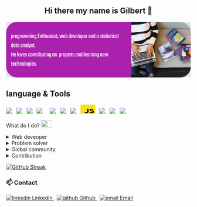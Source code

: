 
<h2 align="center"> Hi there my name is <span color="magenta">Gilbert</span> 👋 </h2>

<p align="center"><img src="https://github.com/100jared/100jared/blob/main/readme.png"></p>

## language & Tools

<p>
    <a>
    <img src = "https://img.shields.io/badge/-Java-orange">
  </a>&nbsp;
  <a>
    <img src = "https://camo.githubusercontent.com/519b008b6e1ea17a5444484d32ec29ba68898c3c2ed8b23a7b393f0200fc6a77/68747470733a2f2f696d672e736869656c64732e696f2f62616467652f2d48544d4c352d4533344632363f7374796c653d666c61742d636972636c65266c6f676f3d68746d6c35266c6f676f436f6c6f723d7768697465">
  </a>&nbsp;
  <a>
    <img src = "https://camo.githubusercontent.com/89f09922e10e67c940abbd1e8b1434ec35d84e56415c340b62b32b287cbf683e/68747470733a2f2f696d672e736869656c64732e696f2f62616467652f2d435353332d3135373242363f7374796c653d666c61742d636972636c65266c6f676f3d63737333">
  </a>&nbsp;
      <a>
    <img src = "https://img.shields.io/badge/-Firebase-imortant">
  </a>&nbsp;
    </a>&nbsp;
      <a>
    <img src = "https://img.shields.io/badge/-postgreSQL-lightgrey">
  </a>&nbsp;
   <a>
    <img src = "https://img.shields.io/badge/-Csharp-blue">
  </a>&nbsp;
   <a>
    <img src = "https://img.shields.io/badge/-SQLite-pink">
  </a>&nbsp;

  <a>
    <img src = "https://github.com/100jared/100jared/blob/main/js.png" height="25px" width="40px">
  </a>&nbsp;
  <a>
    <img src = "https://camo.githubusercontent.com/0d09f679baeba2c1e0e2112c00f4f49d5dceff7468b2657507a719e0e09313d3/68747470733a2f2f696d672e736869656c64732e696f2f62616467652f2d4d7953514c2d626c61636b3f7374796c653d666c61742d636972636c65266c6f676f3d6d7973716c">
  </a>&nbsp;
  <a>
    <img src = "https://camo.githubusercontent.com/6b66f6b9f35ec797eec85e0aa76f4590a9fdcabf2eb33093c01deb228c00cad5/68747470733a2f2f696d672e736869656c64732e696f2f62616467652f2d4769744875622d3138313731373f7374796c653d666c61742d636972636c65266c6f676f3d676974687562">
  </a>&nbsp;
  <a>
    <img src ="https://camo.githubusercontent.com/816e00413254d96c5986524149a2e6ce3f4cc901dff9407da3a6617552a87288/68747470733a2f2f696d672e736869656c64732e696f2f62616467652f2d4769742d626c61636b3f7374796c653d666c61742d636972636c65266c6f676f3d676974">
  </a>&nbsp;
</p>
<p>What do I do? <img src="https://github.githubassets.com/images/icons/emoji/unicode/1f468-1f4bb.png" height="20px" width="30px"></p>

<details>
  <summary>Web deveoper</summary>
  
   - [Instant-food](https://gilbertkorir.github.io/pizza-inn/)
   - [Management Web](https://my-animal-tracker.herokuapp.com/)
   - [business-websites](https://gilbertkorir.github.io/Delani-studio/)
</details>
 
<details>
  <summary>  Problem solver </summary>
  
   - [Hacker Rank](https://www.hackerrank.com/dashboard)
   - [Code Wars](https://www.codewars.com/users/gilbert_korir)
</details>
<details>
  <summary> Global community </summary>
   - Let's connect on linkedin [here](https://www.linkedin.com/in/gilbert-korir-911886115/)
</details>

<details>
  <summary> Contribution </summary>
  
   - [github](https://github.com/gilbertKorir)
</details>

  

[![GitHub Streak](https://streak-stats.demolab.com/?user=gilbertKorir&theme=neon)](https://git.io/streak-stats)




### 📫 Contact

<p>
  <a href="https://www.linkedin.com/in/gilbert-k-911886115/" rel="nofollow noreferrer">
    <img src="https://i.stack.imgur.com/gVE0j.png" alt="linkedin"> LinkedIn
  </a> &nbsp; 
  <a href="https://github.com/100jared" rel="nofollow noreferrer">
    <img src="https://i.stack.imgur.com/tskMh.png" alt="github"> Github
  </a>&nbsp; 
  <a href="#" rel="nofollow noreferrer">
    <img src="https://cdn-icons-png.flaticon.com/512/732/732200.png" alt="email" width="20px" height="20px"> Email
  </a>
</p>
<!---
100jared/100jared is a ✨ special ✨ repository because its `README.md` (this file) appears on your GitHub profile.
You can click the Preview link to take a look at your changes.
--->
